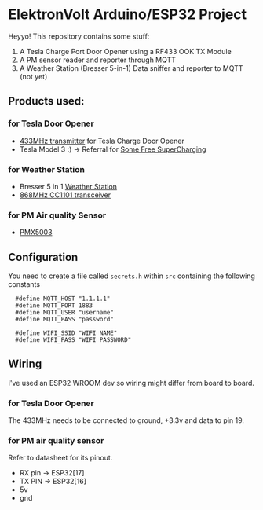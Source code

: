 # ElektronVolt Arduino/ESP32 Project

Heyyo! This repository contains some stuff:

 1. A Tesla Charge Port Door Opener using a RF433 OOK TX Module
 2. A PM sensor reader and reporter through MQTT
 3. A Weather Station (Bresser 5-in-1) Data sniffer and reporter to MQTT (not yet)


## Products used:

### for Tesla Door Opener
 - [433MHz transmitter](https://www.amazon.it/gp/product/B00R2U8OEU) for Tesla Charge Door Opener 
 - Tesla Model 3 :) -> Referral for [Some Free SuperCharging](https://ts.la/andrea74473)

### for Weather Station
 - Bresser 5 in 1 [Weather Station](https://amzn.to/2E2WLWl)
 - [868MHz CC1101 transceiver](https://amzn.to/3eHddbf)

### for PM Air quality Sensor
 - [PMX5003](https://amzn.to/2WCMRkL)

## Configuration


You need to create a file called `secrets.h` within `src` containing the following constants

```
  #define MQTT_HOST "1.1.1.1"
  #define MQTT_PORT 1883
  #define MQTT_USER "username"
  #define MQTT_PASS "password"

  #define WIFI_SSID "WIFI NAME"
  #define WIFI_PASS "WIFI PASSWORD"
```

## Wiring 

I've used an ESP32 WROOM dev so wiring might differ from board to board.

### for Tesla Door Opener

The 433MHz needs to be connected to ground, +3.3v and data to pin 19.

### for PM air quality sensor

Refer to datasheet for its pinout. 

 - RX pin -> ESP32[17]
 - TX PIN -> ESP32[16]
 - 5v
 - gnd